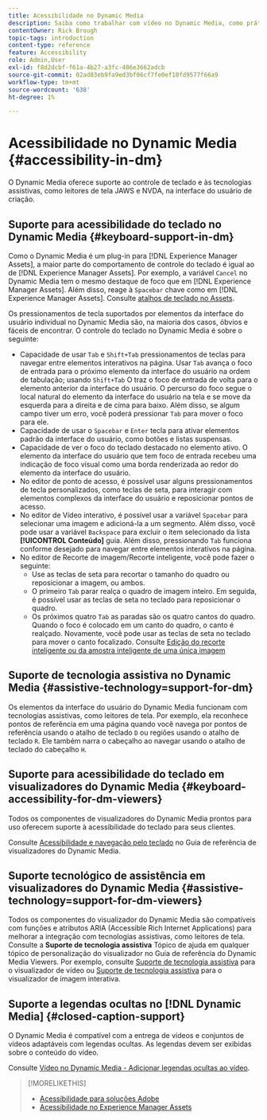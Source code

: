 ```yaml
---
title: Acessibilidade no Dynamic Media
description: Saiba como trabalhar com vídeo no Dynamic Media, como práticas recomendadas para codificação de vídeos, publicação de vídeos no YouTube e visualização de relatórios de vídeo. Saiba também como adicionar legendas ocultas, legendas ou marcadores de capítulo a vídeos.
contentOwner: Rick Brough
topic-tags: introduction
content-type: reference
feature: Accessibility
role: Admin,User
exl-id: f8d2dcbf-f61a-4b27-a3fc-406e3662adcb
source-git-commit: 02ad83eb9fa9ed3bf06cf7fe0ef10fd9577f66a9
workflow-type: tm+mt
source-wordcount: '638'
ht-degree: 1%

---
```


# Acessibilidade no Dynamic Media {#accessibility-in-dm}

O Dynamic Media oferece suporte ao controle de teclado e às tecnologias assistivas, como leitores de tela JAWS e NVDA, na interface do usuário de criação.

## Suporte para acessibilidade do teclado no Dynamic Media {#keyboard-support-in-dm}

Como o Dynamic Media é um plug-in para [!DNL Experience Manager Assets], a maior parte do comportamento de controle do teclado é igual ao de [!DNL Experience Manager Assets]. Por exemplo, a variável `Cancel` no Dynamic Media tem o mesmo destaque de foco que em [!DNL Experience Manager Assets]. Além disso, reage à `Spacebar` chave como em [!DNL Experience Manager Assets]. Consulte [atalhos de teclado no Assets](/help/assets/accessibility.md#keyboard-shortcuts).

Os pressionamentos de tecla suportados por elementos da interface do usuário individual no Dynamic Media são, na maioria dos casos, óbvios e fáceis de encontrar. O controle do teclado no Dynamic Media é sobre o seguinte:

* Capacidade de usar `Tab` e `Shift+Tab` pressionamentos de teclas para navegar entre elementos interativos na página.
Usar `Tab` avança o foco de entrada para o próximo elemento da interface do usuário na ordem de tabulação; usando `Shift+Tab` O traz o foco de entrada de volta para o elemento anterior da interface do usuário.
O percurso do foco segue o local natural do elemento da interface do usuário na tela e se move da esquerda para a direita e de cima para baixo. Além disso, se algum campo tiver um erro, você poderá pressionar `Tab` para mover o foco para ele.
* Capacidade de usar o `Spacebar` e `Enter` tecla para ativar elementos padrão da interface do usuário, como botões e listas suspensas.
* Capacidade de ver o foco do teclado destacado no elemento ativo. O elemento da interface do usuário que tem foco de entrada recebeu uma indicação de foco visual como uma borda renderizada ao redor do elemento da interface do usuário.
* No editor de ponto de acesso, é possível usar alguns pressionamentos de tecla personalizados, como teclas de seta, para interagir com elementos complexos da interface do usuário e reposicionar pontos de acesso.
* No editor de Vídeo interativo, é possível usar a variável `Spacebar` para selecionar uma imagem e adicioná-la a um segmento. Além disso, você pode usar a variável `Backspace` para excluir o item selecionado da lista **[!UICONTROL Conteúdo]** guia. Além disso, pressionando `Tab` funciona conforme desejado para navegar entre elementos interativos na página.
* No editor de Recorte de imagem/Recorte inteligente, você pode fazer o seguinte:
   * Use as teclas de seta para recortar o tamanho do quadro ou reposicionar a imagem, ou ambos.
   * O primeiro `Tab` parar realça o quadro de imagem inteiro. Em seguida, é possível usar as teclas de seta no teclado para reposicionar o quadro.
   * Os próximos quatro `Tab` as paradas são os quatro cantos do quadro. Quando o foco é colocado em um canto do quadro, o canto é realçado. Novamente, você pode usar as teclas de seta no teclado para mover o canto focalizado.
Consulte [Edição do recorte inteligente ou da amostra inteligente de uma única imagem](/help/assets/dynamic-media/image-profiles.md#editing-the-smart-crop-or-smart-swatch-of-a-single-image)

<!-- Keyboarding is the same because Dynamic Media is using the same UI library (Coral 3 (Experience Manager 6.5) or Coral Spectrum (in Skyline)) as entire Experience Manager Assets.  -->

<!-- In the Hotspot editor, Dynamic Media lets you use arrow keys to control the position of a hot spot. See [Carousel Banners](/help/assets/dynamic-media/carousel-banners.md#adding-hotspots-or-image-maps-to-an-image-banner) or [Interactive Images](/help/assets/dynamic-media/interactive-images.md#adding-hotspots-to-an-image-banner)  -->

<!-- I think we should definitely mention this in the DM-specific area of documentation for keyboard support. -->

<!-- I would not get into much of details of specific keyboard support logic of these editors. One of the reasons - chances are that accessibility support will receive Phase2-like attention, with more holistic approach. -->

## Suporte de tecnologia assistiva no Dynamic Media {#assistive-technology=support-for-dm}

Os elementos da interface do usuário do Dynamic Media funcionam com tecnologias assistivas, como leitores de tela. Por exemplo, ela reconhece pontos de referência em uma página quando você navega por pontos de referência usando o atalho de teclado `D` ou regiões usando o atalho de teclado `R`. Ele também narra o cabeçalho ao navegar usando o atalho de teclado do cabeçalho `H`.

## Suporte para acessibilidade do teclado em visualizadores do Dynamic Media {#keyboard-accessibility-for-dm-viewers}

Todos os componentes de visualizadores do Dynamic Media prontos para uso oferecem suporte à acessibilidade do teclado para seus clientes.

Consulte [Acessibilidade e navegação pelo teclado](https://experienceleague.adobe.com/docs/dynamic-media-developer-resources/library/c-keyboard-accessibility.html) no Guia de referência de visualizadores do Dynamic Media.

## Suporte tecnológico de assistência em visualizadores do Dynamic Media {#assistive-technology=support-for-dm-viewers}

Todos os componentes do visualizador do Dynamic Media são compatíveis com funções e atributos ARIA (Accessible Rich Internet Applications) para melhorar a integração com tecnologias assistivas, como leitores de tela.
Consulte a **Suporte de tecnologia assistiva** Tópico de ajuda em qualquer tópico de personalização do visualizador no Guia de referência do Dynamic Media Viewers. Por exemplo, consulte [Suporte de tecnologia assistiva](https://experienceleague.adobe.com/docs/dynamic-media-developer-resources/library/viewers-aem-assets-dmc/video/r-html5-video-viewer-20-assistive.html) para o visualizador de vídeo ou [Suporte de tecnologia assistiva](https://experienceleague.adobe.com/docs/dynamic-media-developer-resources/library/viewers-for-aem-assets-only/interactive-images/c-html5-aem-interactive-image-assistive.html#viewers-for-aem-assets-only) para o visualizador de imagem interativa.

## Suporte a legendas ocultas no [!DNL Dynamic Media] {#closed-caption-support}

O Dynamic Media é compatível com a entrega de vídeos e conjuntos de vídeos adaptáveis com legendas ocultas. As legendas devem ser exibidas sobre o conteúdo do vídeo.

Consulte [Vídeo no Dynamic Media - Adicionar legendas ocultas ao vídeo](/help/assets/dynamic-media/video.md#adding-captions-to-video).


>[!MORELIKETHIS]
>
>* [Acessibilidade para soluções Adobe](https://www.adobe.com/accessibility.html)
>* [Acessibilidade no Experience Manager Assets](/help/assets/dynamic-media/accessibility-dm.md)
